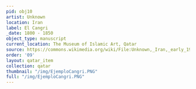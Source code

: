 ```yaml
---
pid: obj10
artist: Unknown
location: Iran
label: El Cangri
_date: 1800 - 1850
object_type: manuscript
current_location: The Museum of Islamic Art, Qatar
source: https://commons.wikimedia.org/wiki/File:Unknown,_Iran,_early_19th_Century_-_Portrait_of_Hasan_%27Ali_Mirza_Shuja_al-Saltana_-_Google_Art_Project.jpg
order: '09'
layout: qatar_item
collection: qatar
thumbnail: "/img/EjemploCangri.PNG"
full: "/img/EjemploCangri.PNG"
---
```

